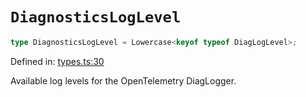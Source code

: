 # `DiagnosticsLogLevel`

```ts
type DiagnosticsLogLevel = Lowercase<keyof typeof DiagLogLevel>;
```

Defined in: [types.ts:30](https://github.com/adobe/commerce-integration-starter-kit/blob/ee21c0d99f4f907fa0cc3bc14f4f86e941a1c9f2/packages/aio-lib-telemetry/source/types.ts#L30)

Available log levels for the OpenTelemetry DiagLogger.
